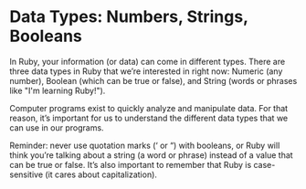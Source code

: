 # Data Types: Numbers, Strings, Booleans

In Ruby, your information (or data) can come in different types. There are three data types in Ruby that we’re interested in right now: Numeric (any number), Boolean (which can be true or false), and String (words or phrases like "I'm learning Ruby!").

Computer programs exist to quickly analyze and manipulate data. For that reason, it’s important for us to understand the different data types that we can use in our programs.

Reminder: never use quotation marks (‘ or “) with booleans, or Ruby will think you’re talking about a string (a word or phrase) instead of a value that can be true or false. It’s also important to remember that Ruby is case-sensitive (it cares about capitalization).

